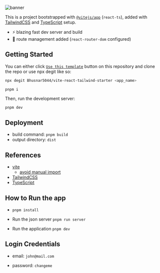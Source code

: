 ![banner](https://www.canva.com/design/DAGF1mZg15g/wkQOtxPpWXOKbS0KaK3rAQ/view?utm_content=DAGF1mZg15g&utm_campaign=designshare&utm_medium=link&utm_source=editor)

This is a project bootstrapped with [`@vitejs/app`](https://vitejs.dev/guide/#scaffolding-your-first-vite-project) (`react-ts`), added with [TailwindCSS](https://tailwindcss.com) and [TypeScript](https://www.typescriptlang.org) setup.

- ⚡ blazing fast dev server and build
- 🔗 route management added (`react-router-dom` configured)

## Getting Started

You can either click [`Use this template`](https://github.com/Bhusnar5044/vite-react-tailwind-starter/generate) button on this repository and clone the repo or use npx degit like so:

```bash
npx degit Bhusnar5044/vite-react-tailwind-starter <app_name>
```

```
pnpm i
```

Then, run the development server:

```bash
pnpm dev
```

## Deployment

- build command: `pnpm build`
- output directory: `dist`

## References

- [vite](https://vitejs.dev)
  - [avoid manual import](https://vitejs.dev/guide/features.html#jsx)
- [TailwindCSS](https://tailwindcss.com/)
- [TypeScript](https://www.typescriptlang.org)

## How to Run the app

- `pnpm install`

- Run the json server `pnpm run server`

- Run the application `pnpm dev`

## Login Credentials

- email: `john@mail.com`

- password: `changeme`
